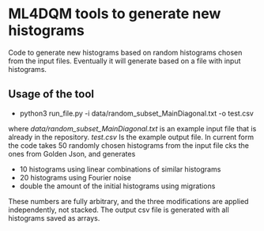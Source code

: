 # ML4DQM tools to generate new histograms
Code to generate new histograms based on random histograms chosen from the input files. Eventually it will generate based on a file with input histograms.



## Usage of the tool

* python3 run_file.py -i data/random_subset_MainDiagonal.txt -o test.csv

where *data/random_subset_MainDiagonal.txt* is an example input file that is already in the repository. *test.csv* Is the example output file.
In current form the code takes 50 randomly chosen histograms from the input file 
cks the ones from Golden Json, and generates 
* 10 histograms using linear combinations of similar histograms
* 20 histograms using Fourier noise
* double the amount of the initial histograms using migrations

These numbers are fully arbitrary, and the three modifications are applied independently, not stacked. The output csv file is generated with all histograms saved as arrays.
